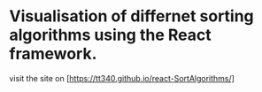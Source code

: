 # Visualisation of differnet sorting algorithms using the React framework. 

visit the site on [https://tt340.github.io/react-SortAlgorithms/]

